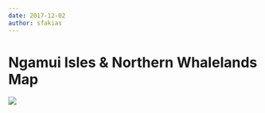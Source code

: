 ```yaml
---
date: 2017-12-02
author: sfakias
---
```

# Ngamui Isles & Northern Whalelands Map

[![](https://4.bp.blogspot.com/-5SN0zWjQbeM/WiLwViR5Q0I/AAAAAAAAAQE/1JCn7U-tcG8gNU_kQidqqakqBNgRuFJ7gCLcBGAs/s320/Whalelands%2BMap.jpg)](https://4.bp.blogspot.com/-5SN0zWjQbeM/WiLwViR5Q0I/AAAAAAAAAQE/1JCn7U-tcG8gNU_kQidqqakqBNgRuFJ7gCLcBGAs/s1600/Whalelands%2BMap.jpg)




